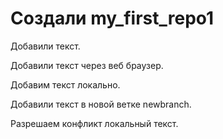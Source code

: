 ﻿# Создали my_first_repo1

Добавили текст.

Добавили текст через веб браузер.

Добавим текст локально.

Добавили текст в новой ветке newbranch.

Разрешаем конфликт локальный текст.
